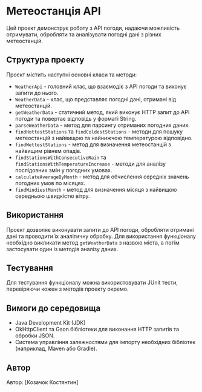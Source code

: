 # Метеостанція API

Цей проект демонструє роботу з API погоди, надаючи можливість отримувати, обробляти та аналізувати погодні дані з різних метеостанцій.

## Структура проекту

Проект містить наступні основні класи та методи:

- `WeatherApi` - головний клас, що взаємодіє з API погоди та виконує запити до нього.
- `WeatherData` - клас, що представляє погодні дані, отримані від метеостанцій.
- `getWeatherData` - статичний метод, який виконує HTTP запит до API погоди та повертає відповідь у форматі String.
- `parseWeatherData` - метод для парсингу отриманих погодних даних.
- `findHottestStations` та `findColdestStations` - методи для пошуку метеостанцій з найвищою та найнижчою температурою відповідно.
- `findWettestStations` - метод для визначення метеостанцій з найвищим рівнем опадів.
- `findStationsWithConsecutiveRain` та `findStationsWithTemperatureIncrease` - методи для аналізу послідовних змін у погодних умовах.
- `calculateAverageByMonth` - метод для обчислення середніх значень погодних умов по місяцях.
- `findWindiestMonth` - метод для визначення місяця з найвищою середньою швидкістю вітру.

## Використання

Проект дозволяє виконувати запити до API погоди, обробляти отримані дані та проводити їх аналітичну обробку. Для використання функціоналу необхідно викликати метод `getWeatherData` з назвою міста, а потім застосувати один із методів аналізу даних.

## Тестування

Для тестування функціоналу можна використовувати JUnit тести, перевіряючи кожен з методів проекту окремо.

## Вимоги до середовища

- Java Development Kit (JDK)
- OkHttpClient та Gson бібліотеки для виконання HTTP запитів та обробки JSON.
- Система управління залежностями для імпорту необхідних бібліотек (наприклад, Maven або Gradle).

## Автор

Автор: [Козачок Костянтин]

